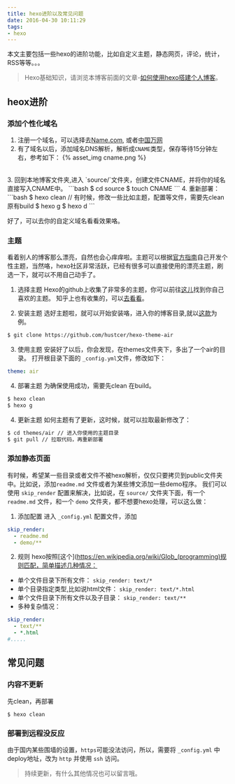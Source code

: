 ```yaml
---
title: hexo进阶以及常见问题
date: 2016-04-30 10:11:29
tags: 
- hexo
---
```



本文主要包括一些hexo的进阶功能，比如自定义主题，静态网页，评论，统计，RSS等等。。。

> Hexo基础知识，请浏览本博客前面的文章-[如何使用hexo搭建个人博客](/2016/03/25/%E4%BD%BF%E7%94%A8Hexo%E5%92%8Cgithub%E6%90%AD%E5%BB%BA%E4%B8%AA%E4%BA%BA%E5%8D%9A%E5%AE%A2/)。

## heox进阶

### 添加个性化域名

1. 注册一个域名，可以选择去[Name.com](https://www.name.com/), 或者[中国万网](https://wanwang.aliyun.com/)
2. 有了域名以后，添加域名DNS解析，解析成`CNAME`类型，保存等待15分钟左右，参考如下：
{% asset_img cname.png %}
<br />
3. 回到本地博客文件夹,进入 `source/`文件夹，创建文件CNAME，并将你的域名直接写入CNAME中。
```bash
$ cd source
$ touch CNAME
```
<!-- more -->
4. 重新部署：
```bash
$ hexo clean // 有时候，修改一些比如主题，配置等文件，需要先clean原有build
$ hexo g
$ hexo d
```

好了，可以去你的自定义域名看看效果咯。

### 主题
看着别人的博客那么漂亮，自然也会心痒痒啦。主题可以根据[官方指南](https://hexo.io/zh-cn/docs/themes.html)自己开发个性主题，当然咯，hexo社区非常活跃，已经有很多可以直接使用的漂亮主题，刷选一下，就可以不用自己动手了。

1. 选择主题
Hexo的github上收集了非常多的主题，你可以前往[这儿](https://github.com/hexojs/hexo/wiki/Themes)找到你自己喜欢的主题。
知乎上也有收集的，可以[去看看](https://www.zhihu.com/question/24422335)。

2. 安装主题
选好主题啦，就可以开始安装咯，进入你的博客目录,就以[这款](https://github.com/hustcer/hexo-theme-air)为例。
```bash
$ git clone https://github.com/hustcer/hexo-theme-air
```

3. 使用主题
安装好了以后，你会发现，在themes文件夹下，多出了一个air的目录。
打开根目录下面的 `_config.yml`文件，修改如下：
```yml
theme: air
```

4. 部署主题
为确保使用成功，需要先clean 在build。
```bash
$ hexo clean
$ hexo g
```

4. 更新主题
如何主题有了更新，这时候，就可以拉取最新修改了：
```bash
$ cd themes/air // 进入你使用的主题目录
$ git pull // 拉取代码，再重新部署
```

### 添加静态页面
有时候，希望某一些目录或者文件不被hexo解析，仅仅只要拷贝到public文件夹中。比如说，添加`readme.md` 文件或者为某些博文添加一些demo程序。
我们可以使用 `skip_render` 配置来解决，比如说，在 `source/` 文件夹下面，有一个 `readme.md` 文件，和一个 `demo` 文件夹，都不想要hexo处理，可以这么做：

1. 添加配置
进入 `_config.yml` 配置文件，添加
```yml
skip_render: 
  - readme.md
  - demo/** 
```

2. 规则
hexo按照[这个](https://en.wikipedia.org/wiki/Glob_(programming)规则匹配，简单描述几种情况：
  - 单个文件目录下所有文件： `skip_render: text/*`
  - 单个目录指定类型,比如说html文件：  `skip_render: text/*.html`
  - 单个文件目录下所有文件以及子目录： `skip_render: text/**`
  - 多种复杂情况：
```yml
skip_render:
  - text/**
  - *.html
#.....
```

## 常见问题

### 内容不更新

先clean，再部署

```
$ hexo clean
```

### 部署到远程没反应

由于国内某些围墙的设置，`https`可能没法访问，所以，需要将 `_config.yml` 中deploy地址，改为 `http` 并使用 `ssh` 访问。

> 持续更新，有什么其他情况也可以留言哦。